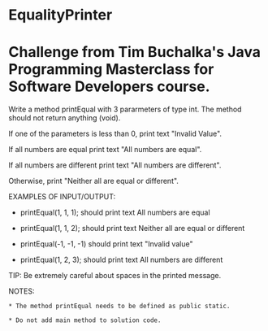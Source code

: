 # EqualityPrinter
# Challenge from Tim Buchalka's Java Programming Masterclass for Software Developers course.

Write a method printEqual with 3 pararmeters of type int. The method should not return anything (void).

If one of the parameters is less than 0, print text "Invalid Value".

If all numbers are equal print text "All numbers are equal".

If all numbers are different print text "All numbers are different".

Otherwise, print "Neither all are equal or different".

EXAMPLES OF INPUT/OUTPUT:

  * printEqual(1, 1, 1); should print text All numbers are equal
  
  * printEqual(1, 1, 2); should print text Neither all are equal or different
  
  * printEqual(-1, -1, -1) should print text "Invalid value"
  
  * printEqual(1, 2, 3); should print text All numbers are different
  
  TIP: Be extremely careful about spaces in the printed message.
  
  NOTES:
  
    * The method printEqual needs to be defined as public static.
    
    * Do not add main method to solution code.
